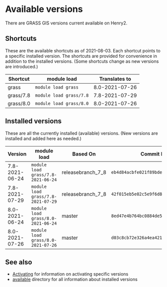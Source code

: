 # Available versions

There are GRASS GIS versions current available on Henry2.

## Shortcuts

These are the available shortcuts as of 2021-08-03. Each shortcut points to a specific installed version.
The shortcuts are provided for convenience in addition to the installed versions.
(Some shortcuts change as new versions are introduced.)

| Shortcut | module load | Translates to |
| --- | --- | --- |
| grass | `module load grass` | 8.0-2021-07-26 |
| grass/7.8 | `module load grass/7.8` | 7.8-2021-07-29 |
| grass/8.0 | `module load grass/8.0` | 8.0-2021-07-26 |

## Installed versions

These are all the currently installed (available) versions. (New versions are installed and added here as needed.)

| Version | module load | Based On | Commit Hash (ID) |
| --- | --- | --- | --- |
| 7.8-2021-06-24 | `module load grass/7.8-2021-06-24` | releasebranch_7_8 | `eb4d84acbfe021f89bdee2895fd96ab974f8563f` |
| 7.8-2021-07-29 | `module load grass/7.8-2021-07-29` | releasebranch_7_8 | `42f015eb5e02c5e9f6d828dbe15a3120e8ad60d9` |
| 8.0-2021-06-24 | `module load grass/8.0-2021-06-24` | master | `8ed47e4b764bc0884de57b5c5bc68118155f815b` |
| 8.0-2021-07-26 | `module load grass/8.0-2021-07-26` | master | `d03c8cb72e326a4ea421596b778304f7eafd4bea` |

## See also

- [Activating](activating.md) for information on activating specific versions
- [available](../available) directory for all information about installed versions
